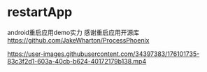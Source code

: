 # restartApp
android重启应用demo实力 
感谢重启应用开源库
https://github.com/JakeWharton/ProcessPhoenix


https://user-images.githubusercontent.com/34397383/176101735-83c3f2d1-603a-40cb-b624-40172179b138.mp4

